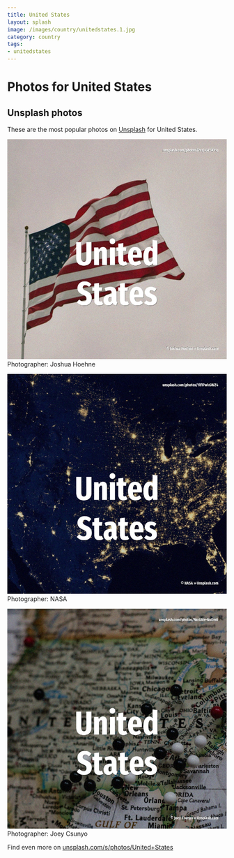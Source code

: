 ```yaml
---
title: United States
layout: splash
image: /images/country/unitedstates.1.jpg
category: country
tags:
- unitedstates
---
```

# Photos for United States
 
## Unsplash photos
These are the most popular photos on [Unsplash](https://unsplash.com) for United States.
 
![United States](/images/country/unitedstates.1.jpg)
Photographer:  Joshua Hoehne
 
![United States](/images/country/unitedstates.2.jpg)
Photographer:  NASA
 
![United States](/images/country/unitedstates.3.jpg)
Photographer:  Joey Csunyo
 
Find even more on [unsplash.com/s/photos/United+States](https://unsplash.com/s/photos/United+States)
 

